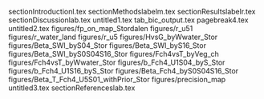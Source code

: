 sectionIntroductionl.tex
sectionMethodslabelm.tex
sectionResultslabelr.tex
sectionDiscussionlab.tex
untitled1.tex
tab_bic_output.tex
pagebreak4.tex
untitled2.tex
figures/fp_on_map_Stordalen
figures/r_u51
figures/r_water_land
figures/r_u5
figures/HvsG_byWwater_Stor
figures/Beta_SWI_byS04_Stor
figures/Beta_SWI_byS16_Stor
figures/Beta_SWI_byS0S04S16_Stor
figures/Fch4vsT_byVeg_ch
figures/Fch4vsT_byWwater_Stor
figures/b_Fch4_U1S04_byS_Stor
figures/b_Fch4_U1S16_byS_Stor
figures/Beta_Fch4_byS0S04S16_Stor
figures/Beta_T_Fch4_U5S01_withPrior_Stor
figures/precision_map
untitled3.tex
sectionReferenceslab.tex